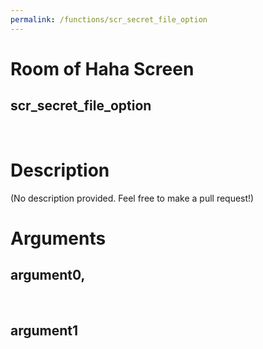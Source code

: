 ```yaml
---
permalink: /functions/scr_secret_file_option
---
```

# Room of Haha Screen  
## scr_secret_file_option  
&nbsp;  
# Description  
(No description provided. Feel free to make a pull request!) 
&nbsp;  
# Arguments
## argument0, 

&nbsp;  
## argument1

&nbsp;  


